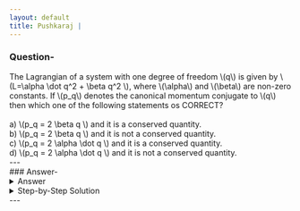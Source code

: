 ```yaml
---
layout: default
title: Pushkaraj | 
---
```


### Question-

<div>
	The Lagrangian of a system with one degree of freedom \(q\) is given by \(L=\alpha \dot q^2 + \beta q^2 \), where \(\alpha\) and \(\beta\) are non-zero constants. If \(p_q\) denotes the canonical momentum conjugate to \(q\) then which one of the following statements os CORRECT?
	<br><br>
	a) \(p_q = 2 \beta q \) and it is a conserved quantity.
	<br>
	b) \(p_q = 2 \beta q \) and it is not a conserved quantity.
	<br>
	c) \(p_q = 2 \alpha \dot q \) and it is a conserved quantity.
	<br>
	d) \(p_q = 2 \alpha \dot q \) and it is not a conserved quantity.
</div>
---

<br>
### Answer-

<details>
	<summary> Answer </summary>
	<br>
	d) \(p_q = 2 \alpha \dot q \) and it is not a conserved quantity.
	<br><br>
</details>
<details>
	<summary> Step-by-Step Solution </summary>
	<br>
	By defination, \[p_q = {d L \over d \dot q} = 2 \alpha \dot q \]
	\(p_q\) will be conserved if \[{d p_q \over d t} = 0 \]
	i.e. \[{d  \over d t} \left ({d L \over d \dot q} \right) = 0 \tag 1 \]
	<br>
	Lagrange's equation gives, \[{d  \over d t} \left ({d L \over d \dot q} \right) - {d L \over d q} = 0 \tag 2 \]
	<br>
	From (1) and (2), we conclude that \(p_q\) will be conserved if \[{d L \over d q} = 0 \]
	In our case, \[{d L \over d q} = 2 \beta q \ne 0 \]
	Hence \(p_q\) is not a conserved quantity for given system.
	<br><br>
</Details>
---
